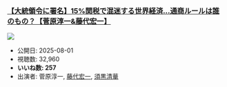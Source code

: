 ### [【大統領令に署名】15%関税で混迷する世界経済...通商ルールは誰のもの？【菅原淳一&藤代宏一】](https://www.youtube.com/watch?v=1fRj3pR4oag)
[![](https://img.youtube.com/vi/1fRj3pR4oag/sddefault.jpg)](https://www.youtube.com/watch?v=1fRj3pR4oag)
-   公開日: 2025-08-01
-   視聴数: 32,960
-   **いいね数: 257**
-   出演者: 菅原淳一, [藤代宏一](/rehacq_fan/people/藤代宏一 "wikilink"), [須黒清華](/rehacq_fan/people/須黒清華 "wikilink")
